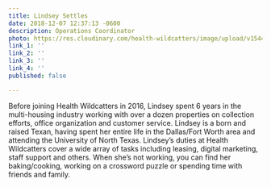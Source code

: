```yaml
---
title: Lindsey Settles
date: 2018-12-07 12:37:13 -0600
description: Operations Coordinator
photo: https://res.cloudinary.com/health-wildcatters/image/upload/v1544207844/Lindsey.png
link_1: ''
link_2: ''
link_3: ''
link_4: ''
published: false

---
```

Before joining Health Wildcatters in 2016, Lindsey spent 6 years in the multi-housing industry working with over a dozen properties on collection efforts, office organization and customer service. Lindsey is a born and raised Texan, having spent her entire life in the Dallas/Fort Worth area and attending the University of North Texas. Lindsey’s duties at Health Wildcatters cover a wide array of tasks including leasing, digital marketing, staff support and others. When she’s not working, you can find her baking/cooking, working on a crossword puzzle or spending time with friends and family.